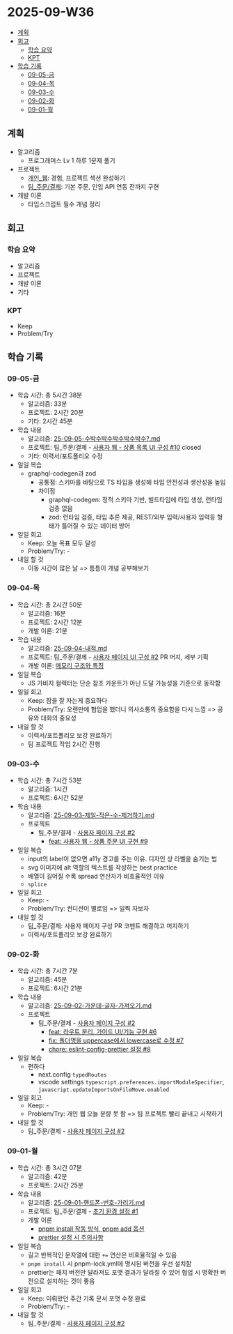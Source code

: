# 2025-09-W36 <!-- omit from toc -->

- [계획](#계획)
- [회고](#회고)
  - [학습 요약](#학습-요약)
  - [KPT](#kpt)
- [학습 기록](#학습-기록)
  - [09-05-금](#09-05-금)
  - [09-04-목](#09-04-목)
  - [09-03-수](#09-03-수)
  - [09-02-화](#09-02-화)
  - [09-01-월](#09-01-월)

## 계획

- 알고리즘
  - 프로그래머스 Lv 1 하루 1문제 풀기
- 프로젝트
  - [개인\_웹](https://github.com/macaronpark/my-web): 경험, 프로젝트 섹션 완성하기
  - [팀\_주문/결제](https://github.com/realtime-order-payment): 기본 주문, 인입 API 연동 전까지 구현
- 개발 이론
  - 타입스크립트 필수 개념 정리

## 회고

### 학습 요약

- 알고리즘
- 프로젝트
- 개발 이론
- 기타

### KPT

- Keep
- Problem/Try

## 학습 기록

### 09-05-금

- 학습 시간: 총 5시간 38분
  - 알고리즘: 33분
  - 프로젝트: 2시간 20분
  - 기타: 2시간 45분
- 학습 내용
  - 알고리즘: [25-09-05-수박수박수박수박수박수?.md](/algorithm/programmers/25-09-05-수박수박수박수박수박수?.md)
  - 프로젝트: 팀\_주문/결제 - [사용자 웹 - 상품 목록 UI 구성 #10](https://github.com/realtime-order-payment/realtime-order-payment-frontend/issues/10) closed
  - 기타: 이력서/포트폴리오 수정
- 일일 복습
  - graphql-codegen과 zod
    - 공통점: 스키마를 바탕으로 TS 타입을 생성해 타입 안전성과 생산성을 높임
    - 차이점
      - graphql-codegen: 정적 스키마 기반, 빌드타임에 타입 생성, 런타임 검증 없음
      - zod: 런타임 검증, 타입 추론 제공, REST/외부 입력/사용자 입력등 형태가 틀어질 수 있는 데이터 방어
- 일일 회고
  - Keep: 오늘 목표 모두 달성
  - Problem/Try: -
- 내일 할 것
  - 이동 시간이 많은 날 => 틈틈이 개념 공부해보기

### 09-04-목

- 학습 시간: 총 2시간 50분
  - 알고리즘: 16분
  - 프로젝트: 2시간 12분
  - 개발 이론: 21분
- 학습 내용
  - 알고리즘: [25-09-04-내적.md](/algorithm/programmers/25-09-04-내적.md)
  - 프로젝트: 팀\_주문/결제 - [사용자 페이지 UI 구성 #2](https://github.com/realtime-order-payment/realtime-order-payment-frontend/issues/2) PR 머지, 세부 기획
  - 개발 이론: [메모리 구조와 특징](/javascript/memory.md)
- 일일 복습
  - JS 가비지 컬렉터는 단순 참조 카운트가 아닌 도달 가능성을 기준으로 동작함
- 일일 회고
  - Keep: 잠을 잘 자는게 중요하다
  - Problem/Try: 오랜만에 협업을 했더니 의사소통의 중요함을 다시 느낌 => 공유와 대화의 중요성
- 내일 할 것
  - 이력서/포트폴리오 보강 완료하기
  - 팀 프로젝트 작업 2시간 진행

### 09-03-수

- 학습 시간: 총 7시간 53분
  - 알고리즘: 1시간
  - 프로젝트: 6시간 52분
- 학습 내용
  - 알고리즘: [25-09-03-제일-작은-수-제거하기.md](/algorithm/programmers/25-09-03-제일-작은-수-제거하기.md)
  - 프로젝트
    - 팀\_주문/결제 - [사용자 페이지 구성 #2](https://github.com/realtime-order-payment/realtime-order-payment-frontend/issues/2)
      - [feat: 사용자 웹 - 상품 주문 UI 구현 #9](https://github.com/realtime-order-payment/realtime-order-payment-frontend/pull/9)
- 일일 복습
  - input의 label이 없으면 a11y 경고를 주는 이유. 디자인 상 라벨을 숨기는 법
  - svg 이미지에 alt 역할의 텍스트를 작성하는 best practice
  - 배열이 길어질 수록 spread 연산자가 비효율적인 이유
  - `splice`
- 일일 회고
  - Keep: -
  - Problem/Try: 컨디션이 별로임 => 일찍 자보자
- 내일 할 것
  - 팀\_주문/결제: 사용자 페이지 구성 PR 코멘트 해결하고 머지하기
  - 이력서/포트폴리오 보강 완료하기

### 09-02-화

- 학습 시간: 총 7시간 7분
  - 알고리즘: 45분
  - 프로젝트: 6시간 21분
- 학습 내용
  - 알고리즘: [25-09-02-가운데-글자-가져오기.md](/algorithm/programmers/25-09-02-가운데-글자-가져오기.md)
  - 프로젝트
    - 팀\_주문/결제 - [사용자 페이지 구성 #2](https://github.com/realtime-order-payment/realtime-order-payment-frontend/issues/2)
      - [feat: 라우트 분리, 가이드 UI/기능 구현 #6](https://github.com/realtime-order-payment/realtime-order-payment-frontend/pull/6)
      - [fix: 폴더명을 uppercase에서 lowercase로 수정 #7](https://github.com/realtime-order-payment/realtime-order-payment-frontend/pull/7)
      - [chore: eslint-config-prettier 설정 #8](https://github.com/realtime-order-payment/realtime-order-payment-frontend/pull/8)
- 일일 복습
  - 편하다
    - next.config `typedRoutes`
    - vscode settings `typescript.preferences.importModuleSpecifier`, `javascript.updateImportsOnFileMove.enabled`
- 일일 회고
  - Keep: -
  - Problem/Try: 개인 웹 오늘 분량 못 함 => 팀 프로젝트 빨리 끝내고 시작하기
- 내일 할 것
  - 팀\_주문/결제 - [사용자 페이지 구성 #2](https://github.com/realtime-order-payment/realtime-order-payment-frontend/issues/2)

### 09-01-월

- 학습 시간: 총 3시간 07분
  - 알고리즘: 42분
  - 프로젝트: 2시간 25분
- 학습 내용
  - 알고리즘: [25-09-01-핸드폰-번호-가리기.md](/algorithm/programmers/25-09-01-핸드폰-번호-가리기.md)
  - 프로젝트: 팀\_주문/결제 - [초기 환경 설정 #1](https://github.com/realtime-order-payment/realtime-order-payment-frontend/issues/1)
  - 개발 이론
    - [pnpm install 작동 방식, pnpm add 옵션](/project/package-manager.md)
    - [prettier 설정 시 주의사항](/project/prettier.md)
- 일일 복습
  - 길고 반복적인 문자열에 대한 `+=` 연산은 비효율적일 수 있음
  - `pnpm install` 시 pnpm-lock.yml에 명시된 버전을 우선 설치함
  - prettier는 패치 버전만 달라져도 포맷 결과가 달라질 수 있어 협업 시 명확한 버전으로 설치하는 것이 좋음
- 일일 회고
  - Keep: 미뤄왔던 주간 기록 문서 포맷 수정 완료
  - Problem/Try: -
- 내일 할 것
  - 팀\_주문/결제 - [사용자 페이지 구성 #2](https://github.com/realtime-order-payment/realtime-order-payment-frontend/issues/2)
